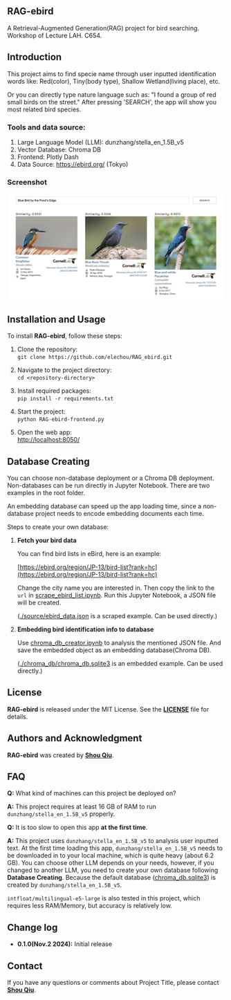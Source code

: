 ## **RAG-ebird**

A Retrieval-Augmented Generation(RAG) project for bird searching. 
Workshop of Lecture LAH. C654.

## **Introduction**

This project aims to find specie name through user inputted identification words like:
Red(color), Tiny(body type), Shallow Wetland(living place), etc.

Or you can directly type nature language such as: "I found a group of red small birds on the street."
After pressing 'SEARCH', the app will show you most related bird species.

### **Tools and data source:**
1. Large Language Model (LLM): dunzhang/stella_en_1.5B_v5
2. Vector Database: Chroma DB
3. Frontend: Plotly Dash
4. Data Source: https://ebird.org/ (Tokyo)

### **Screenshot**
![source/Demo.png](source/Demo.png "Demo")

<!-- <a href="https://cdn.download.ams.birds.cornell.edu/api/v2/asset/26854431/1800">
    <img src="https://cdn.download.ams.birds.cornell.edu/api/v2/asset/26854431/1800" width="500px" alt="Macaulay Library Media">
</a>

Alcedo atthis (カワセミ)

This media is sourced from the [Macaulay Library](https://macaulaylibrary.org/asset/26854431).
© Cornell Lab of Ornithology, Macaulay Library. -->

## **Installation and Usage**

To install **RAG-ebird**, follow these steps:

1. Clone the repository:  
   `git clone https://github.com/elechou/RAG_ebird.git`

2. Navigate to the project directory:  
   `cd <repository-directory>`

3. Install required packages:  
   `pip install -r requirements.txt`

4. Start the project:  
   `python RAG-ebird-frontend.py`

5. Open the web app:  
   [http://localhost:8050/](http://localhost:8050/)

## **Database Creating**
You can choose non-database deployment or a Chroma DB deployment.
Non-databases can be run directly in Jupyter Notebook.
There are two examples in the root folder.

An embedding database can speed up the app loading time,
since a non-database project needs to encode embedding documents each time.

Steps to create your own database:

1. **Fetch your bird data** 
    
    You can find bird lists in eBird, here is an example:

    [https://ebird.org/region/JP-13/bird-list?rank=hc](https://ebird.org/region/JP-13/bird-list?rank=hc)
    
    Change the city name you are interested in. Then copy the link to the `url` in
    [scrape_ebird_list.ipynb](scrape_ebird_list.ipynb).
    Run this Jupyter Notebook, a JSON file will be created.
    
    ([./source/ebird_data.json](./source/ebird_data.json) is a scraped example. Can be used directly.)

2. **Embedding bird identification info to database**

    Use [chroma_db_creator.ipynb](chroma_db_creator.ipynb) to analysis the mentioned JSON file.
    And save the embedded object as an embedding database(Chroma DB).

    ([./chroma_db/chroma_db.sqlite3](./chroma_db/chroma_db.sqlite3) is an embedded example. Can be used directly.)

<!-- ## **Contributing**

If you'd like to contribute to Project Title, here are some guidelines:

1. Fork the repository.
2. Create a new branch for your changes.
3. Make your changes.
4. Write tests to cover your changes.
5. Run the tests to ensure they pass.
6. Commit your changes.
7. Push your changes to your forked repository.
8. Submit a pull request. -->

## **License**

**RAG-ebird** is released under the MIT License. See the **[LICENSE](https://www.blackbox.ai/share/LICENSE)** file for details.

## **Authors and Acknowledgment**

**RAG-ebird** was created by **[Shou Qiu](https://github.com/elechou)**.

<!-- Additional contributors include:

- **[Contributor Name](https://github.com/contributor-name)**
- **[Another Contributor](https://github.com/another-contributor)**
Thank you to all the contributors for their hard work and dedication to the project. -->

<!-- 
## **Code of Conduct**

Please note that this project is released with a Contributor Code of Conduct. By participating in this project, you agree to abide by its terms. See the **[CODE_OF_CONDUCT.md](https://www.blackbox.ai/share/CODE_OF_CONDUCT.md)** file for more information. -->

## **FAQ**

**Q:** What kind of machines can this project be deployed on?

**A:** This project requires at least 16 GB of RAM to run `dunzhang/stella_en_1.5B_v5` properly.

**Q:** It is too slow to open this app **at the first time**.

**A:** This project uses `dunzhang/stella_en_1.5B_v5` to analysis user inputted text.
At the first time loading this app, `dunzhang/stella_en_1.5B_v5` needs to be downloaded in to your local machine,
which is quite heavy (about 6.2 GB). You can choose other LLM depends on your needs, however, if you changed to another LLM, you need to create your own database following **Database Creating**. Because the default database ([chroma_db.sqlite3](./chroma_db/chroma_db.sqlite3)) is created by `dunzhang/stella_en_1.5B_v5`.

`intfloat/multilingual-e5-large` is also tested in this project, which requires less RAM/Memory, 
but accuracy is relatively low.

## **Change log**
- **0.1.0(Nov.2 2024):** Initial release

## **Contact**

If you have any questions or comments about Project Title, please contact **[Shou Qiu](qiusots@gmail.com)**.